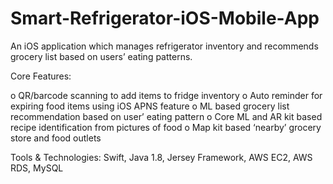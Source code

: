 # Smart-Refrigerator-iOS-Mobile-App
An iOS application which manages refrigerator inventory and recommends grocery list based on users’ eating patterns. 

Core Features: 

  o	QR/barcode scanning to add items to fridge inventory
  o	Auto reminder for expiring food items using iOS APNS feature
  o	ML based grocery list recommendation based on user’ eating pattern
  o	Core ML and AR kit based recipe identification from pictures of food
  o	Map kit based ‘nearby’ grocery store and food outlets

Tools & Technologies: Swift, Java 1.8, Jersey Framework, AWS EC2, AWS RDS, MySQL
